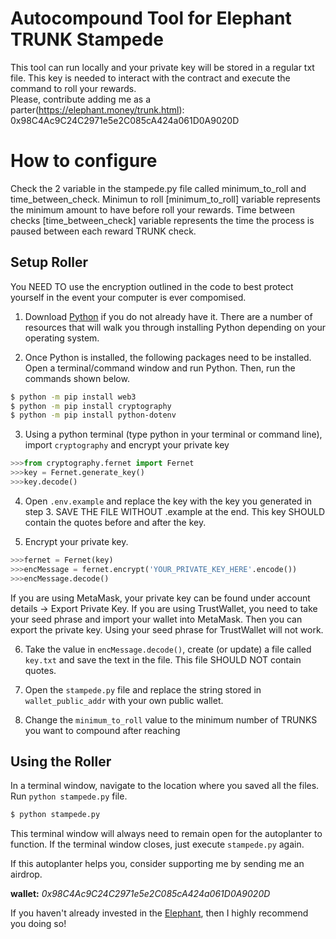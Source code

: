 # Autocompound Tool for Elephant TRUNK Stampede
This tool can run locally and your private key will be stored in a regular txt file. This key is needed to interact with the contract and execute the command to roll your rewards.  
Please, contribute adding me as a parter(https://elephant.money/trunk.html): 0x98C4Ac9C24C2971e5e2C085cA424a061D0A9020D

# How to configure
Check the 2 variable in the stampede.py file called minimum_to_roll and time_between_check.
Minimun to roll [minimum_to_roll] variable represents the minimum amount to have before roll your rewards.
Time between checks [time_between_check] variable represents the time the process is paused between each reward TRUNK check.

## Setup Roller
You NEED TO use the encryption outlined in the code to best protect yourself in the event your computer is ever compomised. 

1. Download [Python](https://www.python.org/downloads/) if you do not already have it. There are a number of resources that will walk 
you through installing Python depending on your operating system.

2. Once Python is installed, the following packages need to be installed. Open a terminal/command window and run Python. Then, run the commands shown below. 

```bash
$ python -m pip install web3
$ python -m pip install cryptography
$ python -m pip install python-dotenv
```

3. Using a python terminal (type python in your terminal or command line), import `cryptography` and encrypt your private key

```py
>>>from cryptography.fernet import Fernet
>>>key = Fernet.generate_key()
>>>key.decode()
```

4. Open `.env.example` and replace the key with the key you generated in step 3. SAVE THE FILE WITHOUT .example at the end. This key 
SHOULD contain the quotes before and after the key.

5. Encrypt your private key. 

```py
>>>fernet = Fernet(key)
>>>encMessage = fernet.encrypt('YOUR_PRIVATE_KEY_HERE'.encode())
>>>encMessage.decode()
```

If you are using MetaMask, your private key can be found under account details -> Export Private Key. If you are using TrustWallet, you need to take your seed
phrase and import your wallet into MetaMask. Then you can export the private key. Using your seed phrase for TrustWallet will not work. 

6. Take the value in `encMessage.decode()`, create (or update) a file called `key.txt` and save the text in the file. This file SHOULD NOT contain quotes. 

7. Open the `stampede.py` file and replace the string stored in `wallet_public_addr` with your own public wallet.

8. Change the `minimum_to_roll` value to the minimum number of TRUNKS you want to compound after reaching

## Using the Roller

In a terminal window, navigate to the location where you saved all the files. Run `python stampede.py` file.

```bash
$ python stampede.py
```

This terminal window will always need to remain open for the autoplanter to function. If the terminal window closes, just execute
`stampede.py` again.

If this autoplanter helps you, consider supporting me by sending me an airdrop. 

**wallet:** *0x98C4Ac9C24C2971e5e2C085cA424a061D0A9020D*

If you haven't already invested in the [Elephant](https://elephant.mone), then I highly recommend you doing so!